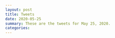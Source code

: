 ```yaml
---
layout: post
title: Tweets
date: 2020-05-25
summary: These are the tweets for May 25, 2020.
categories:
---
```


